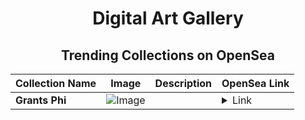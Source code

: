 <div align="center">

# Digital Art Gallery

## Trending Collections on OpenSea

| Collection Name                       | Image                                                                                     | Description                       | OpenSea Link                                                                                          |
|---------------------------------------|-------------------------------------------------------------------------------------------|-----------------------------------|--------------------------------------------------------------------------------------------------------|
| **Grants Phi** | ![Image](https://i.seadn.io/s/raw/files/eec31ad30a573fa2aa3682f624bae0e9.jpg?w=500&auto=format?w=200&auto=format) |  | <details><summary>Link</summary>[Grants Phi](https://opensea.io/collection/grants-phi)</details> |

</div>